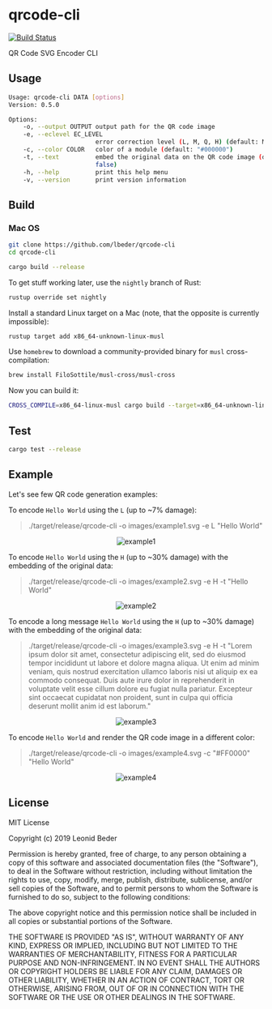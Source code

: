 # qrcode-cli

[![Build Status](https://travis-ci.org/lbeder/qrcode-cli.svg)](https://travis-ci.org/lbeder/qrcode-cli)

QR Code SVG Encoder CLI

## Usage

```bash
Usage: qrcode-cli DATA [options]
Version: 0.5.0

Options:
    -o, --output OUTPUT output path for the QR code image
    -e, --eclevel EC_LEVEL
                        error correction level (L, M, Q, H) (default: M)
    -c, --color COLOR   color of a module (default: "#000000")
    -t, --text          embed the original data on the QR code image (default:
                        false)
    -h, --help          print this help menu
    -v, --version       print version information

```

## Build

### Mac OS

```bash
git clone https://github.com/lbeder/qrcode-cli
cd qrcode-cli

cargo build --release
```

To get stuff working later, use the `nightly` branch of Rust:

```bash
rustup override set nightly
```

Install a standard Linux target on a Mac (note, that the opposite is currently impossible):

```bash
rustup target add x86_64-unknown-linux-musl
```

Use `homebrew` to download a community-provided binary for `musl` cross-compilation:

```bash
brew install FiloSottile/musl-cross/musl-cross
```

Now you can build it:

```bash
CROSS_COMPILE=x86_64-linux-musl cargo build --target=x86_64-unknown-linux-musl
```

## Test

```bash
cargo test --release
```

## Example

Let's see few QR code generation examples:

To encode `Hello World` using the `L` (up to ~7% damage):

> ./target/release/qrcode-cli -o images/example1.svg -e L "Hello World"

<div align="center">
  <img alt="example1" src="images/example1.svg" />
</div>

To encode `Hello World` using the `H` (up to ~30% damage) with the embedding of the original data:

> ./target/release/qrcode-cli -o images/example2.svg -e H -t "Hello World"

<div align="center">
  <img alt="example2" src="images/example2.svg" />
</div>

To encode a long message `Hello World` using the `H` (up to ~30% damage) with the embedding of the original data:

> ./target/release/qrcode-cli -o images/example3.svg -e H -t "Lorem ipsum dolor sit amet, consectetur adipiscing elit, sed do eiusmod tempor incididunt ut labore et dolore magna aliqua. Ut enim ad minim veniam, quis nostrud exercitation ullamco laboris nisi ut aliquip ex ea commodo consequat. Duis aute irure dolor in reprehenderit in voluptate velit esse cillum dolore eu fugiat nulla pariatur. Excepteur sint occaecat cupidatat non proident, sunt in culpa qui officia deserunt mollit anim id est laborum."

<div align="center">
  <img alt="example3" src="images/example3.svg" />
</div>

To encode `Hello World` and render the QR code image in a different color:

> ./target/release/qrcode-cli -o images/example4.svg -c "#FF0000" "Hello World"

<div align="center">
  <img alt="example4" src="images/example4.svg" />
</div>

## License

MIT License

Copyright (c) 2019 Leonid Beder

Permission is hereby granted, free of charge, to any person obtaining a copy
of this software and associated documentation files (the "Software"), to deal
in the Software without restriction, including without limitation the rights
to use, copy, modify, merge, publish, distribute, sublicense, and/or sell
copies of the Software, and to permit persons to whom the Software is
furnished to do so, subject to the following conditions:

The above copyright notice and this permission notice shall be included in all
copies or substantial portions of the Software.

THE SOFTWARE IS PROVIDED "AS IS", WITHOUT WARRANTY OF ANY KIND, EXPRESS OR
IMPLIED, INCLUDING BUT NOT LIMITED TO THE WARRANTIES OF MERCHANTABILITY,
FITNESS FOR A PARTICULAR PURPOSE AND NON-INFRINGEMENT. IN NO EVENT SHALL THE
AUTHORS OR COPYRIGHT HOLDERS BE LIABLE FOR ANY CLAIM, DAMAGES OR OTHER
LIABILITY, WHETHER IN AN ACTION OF CONTRACT, TORT OR OTHERWISE, ARISING FROM,
OUT OF OR IN CONNECTION WITH THE SOFTWARE OR THE USE OR OTHER DEALINGS IN THE
SOFTWARE.
